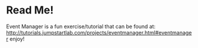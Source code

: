 # Read Me!
Event Manager is a fun exercise/tutorial that can be found at:
http://tutorials.jumpstartlab.com/projects/eventmanager.html#eventmanager
enjoy!
